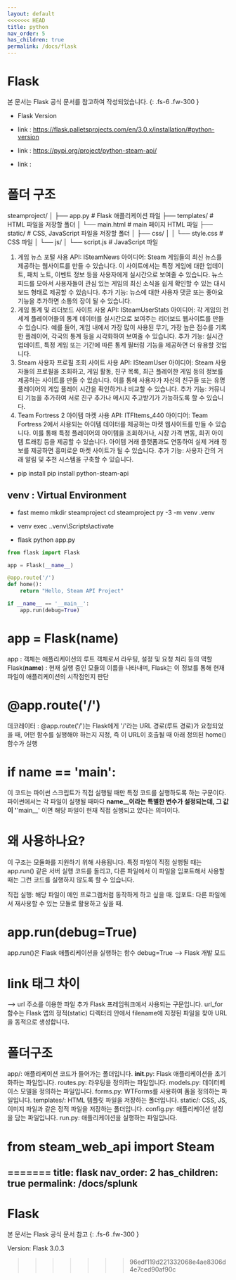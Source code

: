 ```yaml
---
layout: default
<<<<<<< HEAD
title: python
nav_order: 5
has_children: true
permalink: /docs/flask
---
```


# Flask
본 문서는 Flask 공식 문서를 참고하여 작성되었습니다.
{: .fs-6 .fw-300 }

- Flask Version

- link : https://flask.palletsprojects.com/en/3.0.x/installation/#python-version
- link : https://pypi.org/project/python-steam-api/
- link : 

# 폴더 구조
steamproject/
│
├── app.py                # Flask 애플리케이션 파일
├── templates/            # HTML 파일을 저장할 폴더
│   └── main.html         # main 페이지 HTML 파일
├── static/               # CSS, JavaScript 파일을 저장할 폴더
│   ├── css/
│   │   └── style.css     # CSS 파일
│   └── js/
│       └── script.js     # JavaScript 파일


1. 게임 뉴스 포털
사용 API: ISteamNews
아이디어: Steam 게임들의 최신 뉴스를 제공하는 웹사이트를 만들 수 있습니다. 이 사이트에서는 특정 게임에 대한 업데이트, 패치 노트, 이벤트 정보 등을 사용자에게 실시간으로 보여줄 수 있습니다. 뉴스 피드를 모아서 사용자들이 관심 있는 게임의 최신 소식을 쉽게 확인할 수 있는 대시보드 형태로 제공할 수 있습니다.
추가 기능: 뉴스에 대한 사용자 댓글 또는 좋아요 기능을 추가하면 소통의 장이 될 수 있습니다.
2. 게임 통계 및 리더보드 사이트
사용 API: ISteamUserStats
아이디어: 각 게임의 전 세계 플레이어들의 통계 데이터를 실시간으로 보여주는 리더보드 웹사이트를 만들 수 있습니다. 예를 들어, 게임 내에서 가장 많이 사용된 무기, 가장 높은 점수를 기록한 플레이어, 각국의 통계 등을 시각화하여 보여줄 수 있습니다.
추가 기능: 실시간 업데이트, 특정 게임 또는 기간에 따른 통계 필터링 기능을 제공하면 더 유용할 것입니다.
3. Steam 사용자 프로필 조회 사이트
사용 API: ISteamUser
아이디어: Steam 사용자들의 프로필을 조회하고, 게임 활동, 친구 목록, 최근 플레이한 게임 등의 정보를 제공하는 사이트를 만들 수 있습니다. 이를 통해 사용자가 자신의 친구들 또는 유명 플레이어의 게임 플레이 시간을 확인하거나 비교할 수 있습니다.
추가 기능: 커뮤니티 기능을 추가하여 서로 친구 추가나 메시지 주고받기가 가능하도록 할 수 있습니다.
4. Team Fortress 2 아이템 마켓
사용 API: ITFItems_440
아이디어: Team Fortress 2에서 사용되는 아이템 데이터를 제공하는 마켓 웹사이트를 만들 수 있습니다. 이를 통해 특정 플레이어의 아이템을 조회하거나, 시장 가격 변동, 희귀 아이템 트래킹 등을 제공할 수 있습니다. 아이템 거래 플랫폼과도 연동하여 실제 거래 정보를 제공하면 흥미로운 마켓 사이트가 될 수 있습니다.
추가 기능: 사용자 간의 거래 알림 및 추천 시스템을 구축할 수 있습니다.

- pip install
pip install python-steam-api

## venv : Virtual Environment

- fast memo
mkdir steamproject
cd steamproject
py -3 -m venv .venv

- venv exec
.\.venv\Scripts\activate

- flask
python app.py

```py
from flask import Flask

app = Flask(__name__)

@app.route('/')
def home():
    return "Hello, Steam API Project"

if __name__ == '__main__':
    app.run(debug=True)
```
# app = Flask(__name__)
app : 객체는 애플리케이션의 루트 객체로서 라우팅, 설정 및 요청 처리 등의 역할
Flask(__name__) : 현재 실행 중인 모듈의 이름을 나타내며, Flask는 이 정보를 통해 현재 파일이 애플리케이션의 시작점인지 판단

# @app.route('/')
데코레이터 : @app.route('/')는 Flask에게 '/'라는 URL 경로(루트 경로)가 요청되었을 때, 어떤 함수를 실행해야 하는지 지정, 즉 이 URL이 호출될 때 아래 정의된 home() 함수가 실행

# if __name__ == '__main__':
이 코드는 파이썬 스크립트가 직접 실행될 때만 특정 코드를 실행하도록 하는 구문이다. 파이썬에서는 각 파일이 실행될 때마다 __name__이라는 특별한 변수가 설정되는데, 그 값이 '__'main__' 이면 해당 파일이 현재 직접 실행되고 있다는 의미이다.

# 왜 사용하나요?
이 구조는 모듈화를 지원하기 위해 사용됩니다. 특정 파일이 직접 실행될 때는 app.run() 같은 서버 실행 코드를 돌리고, 다른 파일에서 이 파일을 임포트해서 사용할 때는 그런 코드를 실행하지 않도록 할 수 있습니다.

직접 실행: 해당 파일이 메인 프로그램처럼 동작하게 하고 싶을 때.
임포트: 다른 파일에서 재사용할 수 있는 모듈로 활용하고 싶을 때.

# app.run(debug=True)
app.run()은 Flask 애플리케이션을 실행하는 함수
debug=True --> Flask 개발 모드


# link 태그 차이
<link rel="stylesheet" href="../static/css/style.css">

--> url 주소를 이용한 파일 추가
Flask 프레임워크에서 사용되는 구문입니다. url_for 함수는 Flask 앱의 정적(static) 디렉터리 안에서 filename에 지정된 파일을 찾아 URL을 동적으로 생성합니다.
<link rel="stylesheet" href="{{ url_for('static', filename='css/style.css') }}">

# 폴더구조
app/: 애플리케이션 코드가 들어가는 폴더입니다.
__init__.py: Flask 애플리케이션을 초기화하는 파일입니다.
routes.py: 라우팅을 정의하는 파일입니다.
models.py: 데이터베이스 모델을 정의하는 파일입니다.
forms.py: WTForms를 사용하여 폼을 정의하는 파일입니다.
templates/: HTML 템플릿 파일을 저장하는 폴더입니다.
static/: CSS, JS, 이미지 파일과 같은 정적 파일을 저장하는 폴더입니다.
config.py: 애플리케이션 설정을 담는 파일입니다.
run.py: 애플리케이션을 실행하는 파일입니다.

# from steam_web_api import Steam
=======
title: flask
nav_order: 2
has_children: true
permalink: /docs/splunk
---

# Flask

본 문서는 Flask 공식 문서 참고
{: .fs-6 .fw-300 }

Version: Flask 3.0.3


>>>>>>> 96edf119d221332068e4ae8306d4e7ced90af90c
